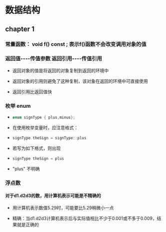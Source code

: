 # 数据结构

## chapter 1

### 常量函数： void f() const ;  表示f()函数不会改变调用对象的值

### 返回值----传值参数   返回引用----传值引用

- 返回对象的值是将返回的对象复制到返回的环境中

- 返回对象的引用则避免了这种复制，该对象在返回的环境中可直接使用

- 返回引用比返回值快

### 枚举 enum

- ```c++
  enum signType { plus,minus};
  ```

- 在使用枚举变量时，应注意格式：

- ```c++
  signType theSign = signType::plus
  ```

- 若写为如下格式，则出现

- ```c++
  signType theSign = plus
  ```

- "plus\"  不明确

### 浮点数

#### 对于d1.d2d3的数，用计算机表示可能是不精确的

- 用计算机表示数值5.29时，可能要比5.29稍微小一点

- 精确：当d1.d2d3计算机表示后与实际值相比不少于0.001或不多于0.009，结果就是正确的
